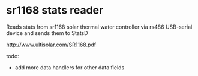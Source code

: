 sr1168 stats reader
============

Reads stats from sr1168 solar thermal water controller via rs486 USB-serial device and sends them to StatsD



http://www.ultisolar.com/SR1168.pdf

todo:

 - add more data handlers for other data fields
